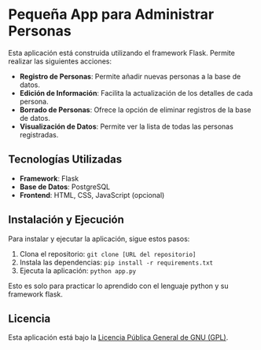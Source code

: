 # Pequeña App para Administrar Personas

Esta aplicación está construida utilizando el framework Flask. Permite realizar las siguientes acciones:

- **Registro de Personas**: Permite añadir nuevas personas a la base de datos.
- **Edición de Información**: Facilita la actualización de los detalles de cada persona.
- **Borrado de Personas**: Ofrece la opción de eliminar registros de la base de datos.
- **Visualización de Datos**: Permite ver la lista de todas las personas registradas.

## Tecnologías Utilizadas

- **Framework**: Flask
- **Base de Datos**: PostgreSQL
- **Frontend**: HTML, CSS, JavaScript (opcional)

## Instalación y Ejecución

Para instalar y ejecutar la aplicación, sigue estos pasos:

1. Clona el repositorio: `git clone [URL del repositorio]`
2. Instala las dependencias: `pip install -r requirements.txt`
3. Ejecuta la aplicación: `python app.py`

Esto es solo para practicar lo aprendido con el lenguaje python y su framework flask.

## Licencia

Esta aplicación está bajo la [Licencia Pública General de GNU (GPL)](https://www.gnu.org/licenses/gpl-3.0.html).